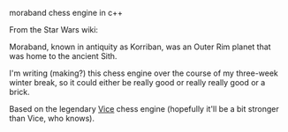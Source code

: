 moraband chess engine in c++

From the Star Wars wiki:

Moraband, known in antiquity as Korriban, was an Outer Rim planet that was home to the ancient Sith.

I'm writing (making?) this chess engine over the course of my three-week winter break, so it could either be really good or really really good or a brick.

Based on the legendary [Vice](https://www.chessprogramming.org/Vice) chess engine (hopefully it'll be a bit stronger than Vice, who knows).
